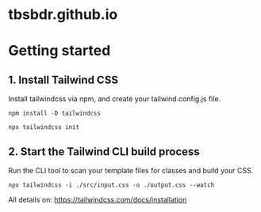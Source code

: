 # tbsbdr.github.io
# Getting started

## 1. Install Tailwind CSS
Install tailwindcss via npm, and create your tailwind.config.js file.

```
npm install -D tailwindcss
````
```
npx tailwindcss init
```

## 2. Start the Tailwind CLI build process
Run the CLI tool to scan your template files for classes and build your CSS.

```
npx tailwindcss -i ./src/input.css -o ./output.css --watch
```

All details on:
https://tailwindcss.com/docs/installation